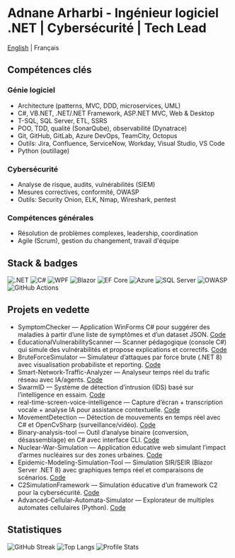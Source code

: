 # Adnane Arharbi - Ingénieur logiciel .NET | Cybersécurité | Tech Lead

[English](./README.en.md) | Français

## Compétences clés

### Génie logiciel

- Architecture (patterns, MVC, DDD, microservices, UML)
- C#, VB.NET, .NET/.NET Framework, ASP.NET MVC, Web & Desktop
- T-SQL, SQL Server, ETL, SSRS
- POO, TDD, qualité (SonarQube), observabilité (Dynatrace)
- Git, GitHub, GitLab, Azure DevOps, TeamCity, Octopus
- Outils: Jira, Confluence, ServiceNow, Workday, Visual Studio, VS Code
- Python (outillage)

### Cybersécurité

- Analyse de risque, audits, vulnérabilités (SIEM)
- Mesures correctives, conformité, OWASP
- Outils: Security Onion, ELK, Nmap, Wireshark, pentest

### Compétences générales

- Résolution de problèmes complexes, leadership, coordination
- Agile (Scrum), gestion du changement, travail d'équipe

## Stack & badges

![.NET](https://img.shields.io/badge/.NET-512BD4?logo=dotnet&logoColor=white)
![C#](https://img.shields.io/badge/C%23-239120?logo=csharp&logoColor=white)
![WPF](https://img.shields.io/badge/WPF-6A1577?logo=windows&logoColor=white)
![Blazor](https://img.shields.io/badge/Blazor-5C2D91?logo=blazor&logoColor=white)
![EF Core](https://img.shields.io/badge/EF%20Core-512BD4?logo=database&logoColor=white)
![Azure](https://img.shields.io/badge/Azure-0078D4?logo=microsoftazure&logoColor=white)
![SQL Server](https://img.shields.io/badge/SQL%20Server-CC2927?logo=microsoftsqlserver&logoColor=white)
![OWASP](https://img.shields.io/badge/Security-OWASP-black?logo=owasp&logoColor=white)
![GitHub Actions](https://img.shields.io/badge/GitHub%20Actions-2088FF?logo=githubactions&logoColor=white)

## Projets en vedette

- SymptomChecker — Application WinForms C# pour suggérer des maladies à partir d’une liste de symptômes et d’un dataset JSON. [Code](https://github.com/arhadnane/SymptomChecker)
- EducationalVulnerabilityScanner — Scanner pédagogique (console C#) qui simule des vulnérabilités et propose explications et correctifs. [Code](https://github.com/arhadnane/EducationalVulnerabilityScanner)
- BruteForceSimulator — Simulateur d’attaques par force brute (.NET 8) avec visualisation probabiliste et reporting. [Code](https://github.com/arhadnane/BruteForceSimulator)
- Smart-Network-Traffic-Analyzer — Analyseur temps réel du trafic réseau avec IA/agents. [Code](https://github.com/arhadnane/Smart-Network-Traffic-Analyzer)
- SwarmID — Système de détection d’intrusion (IDS) basé sur l’intelligence en essaim. [Code](https://github.com/arhadnane/SwarmID-Intrusion-Detection-System)
- real-time-screen-voice-intelligence — Capture d’écran + transcription vocale + analyse IA pour assistance contextuelle. [Code](https://github.com/arhadnane/real-time-screen-voice-intelligence)
- MovementDetection — Détection de mouvements en temps réel avec C# et OpenCvSharp (surveillance/vidéo). [Code](https://github.com/arhadnane/MovementDetection)
- Binary-analysis-tool — Outil d’analyse binaire (conversion, désassemblage) en C# avec interface CLI. [Code](https://github.com/arhadnane/Binary-analysis-tool)
- Nuclear-War-Simulation — Application éducative web simulant l’impact d’armes nucléaires sur des zones urbaines. [Code](https://github.com/arhadnane/Nuclear-War-Simulation)
- Epidemic-Modeling-Simulation-Tool — Simulation SIR/SEIR (Blazor Server .NET 8) avec graphiques temps réel et comparaisons de scénarios. [Code](https://github.com/arhadnane/Epidemic-Modeling-Simulation-Tool)
- C2SimulationFramework — Simulation éducative d’un framework C2 pour la cybersécurité. [Code](https://github.com/arhadnane/C2SimulationFramework)
- Advanced-Cellular-Automata-Simulator — Explorateur de multiples automates cellulaires (Python). [Code](https://github.com/arhadnane/Advanced-Cellular-Automata-Simulator)

## Statistiques

![GitHub Streak](https://streak-stats.demolab.com?user=arhadnane&theme=default)
![Top Langs](https://github-readme-stats.vercel.app/api/top-langs/?username=arhadnane&layout=compact)
![Profile Stats](https://github-readme-stats.vercel.app/api?username=arhadnane&show_icons=true)
